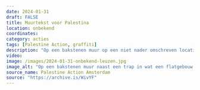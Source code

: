 ```yaml
---
date: 2024-01-31
draft: FALSE
title: Muurtekst voor Palestina
location: onbekend
coordinates: 
category: acties
tags: [Palestine Action, graffiti]
description: "Op een bakstenen muur op een niet nader omschreven locatie zijn met witte spuitverf Engelstalige leuzen in solidariteit met Palestina aangebracht: 'Respecteer bestaan of verwacht verzet' en 'Bevrijd Palestina'."
video: 
image: /images/2024-01-31-onbekend-leuzen.jpg
image_alt: "Op een bakstenen muur naast een trap in wat een flatgebouw lijkt te zijn met witte spuitverf Engelstalige leuzen in solidariteit met Palestina aangebracht: 'Respecteer bestaan of verwacht verzet' en 'Bevrijd Palestina'."
source_name: Palestine Action Amsterdam
source: "https://archive.is/WivYF"
---
```

